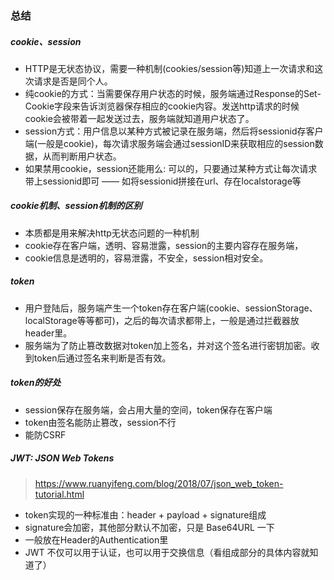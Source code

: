 ### 总结
##### cookie、session
  - HTTP是无状态协议，需要一种机制(cookies/session等)知道上一次请求和这次请求是否是同个人。
  - 纯cookie的方式：当需要保存用户状态的时候，服务端通过Response的Set-Cookie字段来告诉浏览器保存相应的cookie内容。发送http请求的时候cookie会被带着一起发送过去，服务端就知道用户状态了。
  - session方式：用户信息以某种方式被记录在服务端，然后将sessionid存客户端(一般是cookie)，每次请求服务端会通过sessionID来获取相应的session数据，从而判断用户状态。
  - 如果禁用cookie，session还能用么: 可以的，只要通过某种方式让每次请求带上sessionid即可 —— 如将sessionid拼接在url、存在localstorage等
##### cookie机制、session机制的区别
  - 本质都是用来解决http无状态问题的一种机制
  - cookie存在客户端，透明、容易泄露，session的主要内容存在服务端，
  - cookie信息是透明的，容易泄露，不安全，session相对安全。

##### token
  - 用户登陆后，服务端产生一个token存在客户端(cookie、sessionStorage、localStorage等等都可)，之后的每次请求都带上，一般是通过拦截器放header里。
  - 服务端为了防止篡改数据对token加上签名，并对这个签名进行密钥加密。收到token后通过签名来判断是否有效。

##### token的好处
  - session保存在服务端，会占用大量的空间，token保存在客户端
  - token由签名能防止篡改，session不行
  - 能防CSRF

##### JWT: JSON Web Tokens
> https://www.ruanyifeng.com/blog/2018/07/json_web_token-tutorial.html
- token实现的一种标准由：header + payload + signature组成
- signature会加密，其他部分默认不加密，只是 Base64URL 一下
- 一般放在Header的Authentication里
- JWT 不仅可以用于认证，也可以用于交换信息（看组成部分的具体内容就知道了）